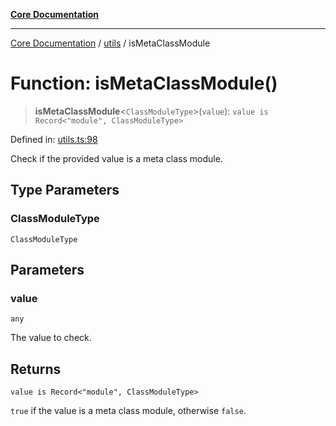 [**Core Documentation**](../../README.md)

***

[Core Documentation](../../README.md) / [utils](../README.md) / isMetaClassModule

# Function: isMetaClassModule()

> **isMetaClassModule**\<`ClassModuleType`\>(`value`): `value is Record<"module", ClassModuleType>`

Defined in: [utils.ts:98](https://github.com/stonemjs/core/blob/b1f29857c7f1e529739f22d486494bed3b22d2c6/src/utils.ts#L98)

Check if the provided value is a meta class module.

## Type Parameters

### ClassModuleType

`ClassModuleType`

## Parameters

### value

`any`

The value to check.

## Returns

`value is Record<"module", ClassModuleType>`

`true` if the value is a meta class module, otherwise `false`.
